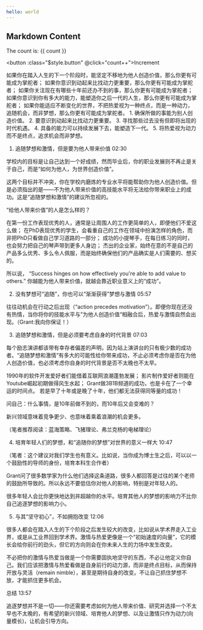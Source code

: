 ```yaml
---
hello: world
---
```


<script setup>
import CustomComponent from './home.vue'
import { ref } from 'vue'

const count = ref(0)
</script>

## Markdown Content

The count is: {{ count }}

<button :class="$style.button" @click="count++">Increment</button>

<style module>
.button {
  color: red;
  font-weight: bold;
}
</style>

<CustomComponent/>
如果你在踏入人生的下一个阶段时，能坚定不移地为他人创造价值，那么你更有可能成为掌舵者；
如果你意识到动起来比找动力更重要，那么你更有可能成为掌舵者；
如果你关注现在有哪些十年前还办不到的事，那么你更有可能成为掌舵者；
如果你意识到你有多大的能力，能塑造你之后一代的人生，那么你更有可能成为掌舵者；
如果你能适应不断变化的世界，不把热爱视为一种终点，而是一种动力，追随机会，而非梦想，那么你更有可能成为掌舵者。
1. 确保所做的事能为别人创造价值。
2. 要意识到动起来比找动力更重要。
3. 寻找那些过去没有但即将出现的时代机遇。
4. 具备的能力可以持续发展下去，能塑造下一代。
5. 将热爱视为动力而不是终点，追求机会而非梦想。

1. 追随梦想和激情，但是要为他人带来价值 
02:30


学校内的目标是让自己达到一个好成绩，然而毕业后，你的职业发展则不再止是关于自己，而是“如何为他人，为世界创造价值”。



这两个目标并不冲突，你在学校内磨炼的专业水平将能帮助你为他人创造价值。但是必须指出的是——不为他人带来价值的高技能水平将无法给你带来职业上的成功。这是“追随梦想和激情”的建议所忽视的。



“给他人带来价值”的人是怎么样的？

在第一份工作表现优秀的人，通常是让周围人的工作更简单的人，即便他们不爱这么做；
在PhD表现优秀的学生，会看重自己的工作在领域中扮演怎样的角色，而非把PhD只看做自己学习道路的一部分；
成功的小提琴手，在每日练习的同时，也会努力把自己的琴声带到更多人身边；
杰出的企业家，始终在意的不是自己的产品多么优秀、多么令人佩服，而是始终确保他们的产品确实是人们需要的、想买的。


所以说， “Success hinges on how effectively you're able to add value to others.” 你越能为他人带来价值，就越会靠近职业意义上的“成功”。





2. 没有梦想可“追随”，你也可以“渐渐获得”梦想与激情 
05:57


往往动机会在行动之后出现（“action precedes motivation”）。即便你现在还没有热情，当你将你的技能水平与”为他人创造价值“相融合后，热爱与激情自然会出现。（Grant:我向你保证！）





3. 追随梦想和激情，但是必须要考虑自身的时代背景 
07:03


每个励志演讲都该带有幸存者偏差的声明，因为站上演讲台的只有极少数的成功者。“追随梦想和激情”有多大的可能性给你带来成功，不止必须考虑你是否在为他人创造价值，也必须考虑你自身的时代背景是否不太晚也不太早。

1990年的软件开发爱好者们能借着互联网浪潮蓬勃发展；
影片制作爱好者则能在Youtube崛起初期做得风生水起；
Grant做3B1B频道的成功，也是卡在了一个幸运的时间点。
若是早了十年或是晚了十年，他们都无法获得同等量的成功！



问自己：什么事情，是10年前做不到的，而10年后又会变难的？

新兴领域意味着竞争更少、也意味着乘着浪潮的机会更多。

（笔者推荐阅读：蓝海策略、飞猪理论、弗兰克杨的电梯理论）





4. 培育年轻人们的梦想，和“追随你的梦想”对世界的意义一样大 
10:47


（笔者：这个建议对我们学生也有意义。比如说，当你成为博士生之后，可以以一个鼓励性的导师的身份，培育本科生合作者）

Grant问了很多数学家为什么他们选择这条道路，很多人都回答是过往的某个老师的鼓励所导致的。所以永远不要低估你对他人的影响，特别是对年轻人的。

很多年轻人会比你更快地达到并超越你的水平。培育其他人的梦想的影响力不比你自己追逐梦想的影响力小。





5. 与其“坚守初心”，不如拥抱改变 
12:06


很多人都会在踏入人生的下个阶段之后发生较大的改变，比如说从学术界走入工业界，或是从工业界回到学术界。激情与热爱更像是一个“初始速度的向量”，它的模长会给你前行的劲头，但它的方向则会在你未来人生的力场中发生改变。




不必把你的激情与热爱当做是一个你需要固执地坚守的东西，不必让他定义你自己。我们应该把激情与热爱看做是自身前行的动力源，而非是终点目标，从而保持开放与灵活（remain nimble），甚至是期待自身的改变。不让自己抓住梦想不放，才能抓住更多机会。





总结 
13:57


追逐梦想并不是一切——你还需要考虑如何为他人带来价值、研究并选择一个不太早也不太晚的，有希望的新兴领域、培育他人的梦想、以及让激情只作为动力(向量模长)，让机会引导方向。